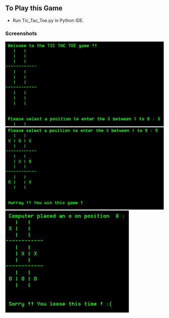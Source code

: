 ## To Play this Game
- Run Tic_Tac_Toe.py in Python IDE.

### Screenshots

<img src="https://github.com/utkarsh-yadav1231/Mini-Projects/blob/master/Tic%20Tac%20Toe/Screenshots/SS%201.PNG" alt="SS 1"/>

<img src="https://github.com/utkarsh-yadav1231/Mini-Projects/blob/master/Tic%20Tac%20Toe/Screenshots/SS%202.PNG" alt="SS 2"/>

<img src="https://github.com/utkarsh-yadav1231/Mini-Projects/blob/master/Tic%20Tac%20Toe/Screenshots/SS%203.PNG" alt="SS 3"/>
